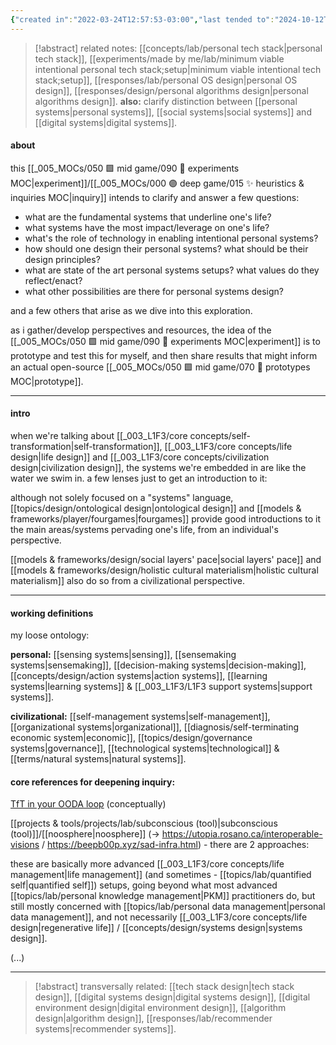 ```yaml
---
{"created in":"2022-03-24T12:57:53-03:00","last tended to":"2024-10-12T18:40:04-03:00","aliases":["minimum viable intentional personal operations setup","personal systems setup","intentional personal systems setup","minimum viable intentional personal systems design","personal systems design","intentional personal systems design","🕸 minimum viable intentional personal systems design;setup"],"tags":["experiment","design","player","lab","alchemy","🌱","inquiry"],"dg-publish":true,"notestage":["🌱"],"created":"2022-03-24T12:57:53.053-03:00","updated":"2025-05-14T20:09:20.294-03:00","relevancescore":96,"permalink":"/experiments/made-by-me/design/minimum-viable-intentional-personal-systems-design-setup/","dgPassFrontmatter":true}
---
```


> [!abstract] related notes:
> [[concepts/lab/personal tech stack\|personal tech stack]], [[experiments/made by me/lab/minimum viable intentional personal tech stack;setup\|minimum viable intentional tech stack;setup]], [[responses/lab/personal OS design\|personal OS design]], [[responses/design/personal algorithms design\|personal algorithms design]]. **also:** clarify distinction between [[personal systems\|personal systems]], [[social systems\|social systems]] and [[digital systems\|digital systems]].

#### about

this [[_005_MOCs/050 🟩 mid game/090 🧪 experiments MOC\|experiment]]/[[_005_MOCs/000 🟣 deep game/015 ✨ heuristics & inquiries MOC\|inquiry]] intends to clarify and answer a few questions:

- what are the fundamental systems that underline one's life?
- what systems have the most impact/leverage on one's life?
- what's the role of technology in enabling intentional personal systems?
- how should one design their personal systems? what should be their design principles?
- what are state of the art personal systems setups? what values do they reflect/enact?
- what other possibilities are there for personal systems design?

and a few others that arise as we dive into this exploration.

as i gather/develop perspectives and resources, the idea of the [[_005_MOCs/050 🟩 mid game/090 🧪 experiments MOC\|experiment]] is to prototype and test this for myself, and then share results that might inform an actual open-source [[_005_MOCs/050 🟩 mid game/070 🔩 prototypes MOC\|prototype]].

---
#### intro

when we're talking about [[_003_L1F3/core concepts/self-transformation\|self-transformation]], [[_003_L1F3/core concepts/life design\|life design]] and [[_003_L1F3/core concepts/civilization design\|civilization design]], the systems we're embedded in are like the water we swim in. a few lenses just to get an introduction to it:

although not solely focused on a "systems" language, [[topics/design/ontological design\|ontological design]] and [[models & frameworks/player/fourgames\|fourgames]] provide good introductions to it the main areas/systems pervading one's life, from an individual's perspective.

[[models & frameworks/design/social layers' pace\|social layers' pace]] and [[models & frameworks/design/holistic cultural materialism\|holistic cultural materialism]] also do so from a civilizational perspective.

---
#### working definitions

my loose ontology:

**personal:** [[sensing systems\|sensing]], [[sensemaking systems\|sensemaking]], [[decision-making systems\|decision-making]], [[concepts/design/action systems\|action systems]], [[learning systems\|learning systems]] & [[_003_L1F3/L1F3 support systems\|support systems]].

**civilizational:** [[self-management systems\|self-management]], [[organizational systems\|organizational]], [[diagnosis/self-terminating economic system\|economic]], [[topics/design/governance systems\|governance]], [[technological systems\|technological]] & [[terms/natural systems\|natural systems]].

#### core references for deepening inquiry:

[TfT in your OODA loop](https://subconscious.substack.com/p/tools-for-thought-in-your-ooda-loop) (conceptually)

[[projects & tools/projects/lab/subconscious (tool)\|subconscious (tool)]]/[[noosphere\|noosphere]] (-> https://utopia.rosano.ca/interoperable-visions / https://beepb00p.xyz/sad-infra.html) - there are 2 approaches:

these are basically more advanced [[_003_L1F3/core concepts/life management\|life management]] (and sometimes - [[topics/lab/quantified self\|quantified self]]) setups, going beyond what most advanced [[topics/lab/personal knowledge management\|PKM]] practitioners do, but still mostly concerned with [[topics/lab/personal data management\|personal data management]], and not necessarily [[_003_L1F3/core concepts/life design\|regenerative life]] / [[concepts/design/systems design\|systems design]].

(...)

---

> [!abstract] transversally related:
> [[tech stack design\|tech stack design]], [[digital systems design\|digital systems design]], [[digital environment design\|digital environment design]], [[algorithm design\|algorithm design]], [[responses/lab/recommender systems\|recommender systems]].